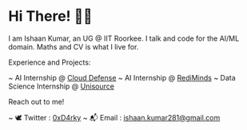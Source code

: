 # Hi There! 🙋‍♂️

I am Ishaan Kumar, an UG @ IIT Roorkee. I talk and code for the AI/ML domain. Maths and CV is what I live for.


Experience and Projects:

~ AI Internship @ [Cloud Defense](https://www.clouddefense.ai/)
~ AI Internship @ [RediMinds](https://rediminds.com/)
~ Data Science Internship @ [Unisource](https://www.uesaz.com/)


Reach out to me!

~ 🕊️ Twitter : [0xD4rky](https://twitter.com/0xD4rky)
~ 📬 Email : [ishaan.kumar281@gmail.com](ishaan.kumar281@gmail.com)
